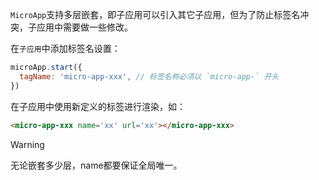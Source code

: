 `MicroApp`支持多层嵌套，即子应用可以引入其它子应用，但为了防止标签名冲突，子应用中需要做一些修改。

在`子应用`中添加标签名设置：

```js
microApp.start({
  tagName: 'micro-app-xxx', // 标签名称必须以 `micro-app-` 开头
})
```

在子应用中使用新定义的标签进行渲染，如：
```html
<micro-app-xxx name='xx' url='xx'></micro-app-xxx>
```

> [!WARNING]
> 无论嵌套多少层，name都要保证全局唯一。
